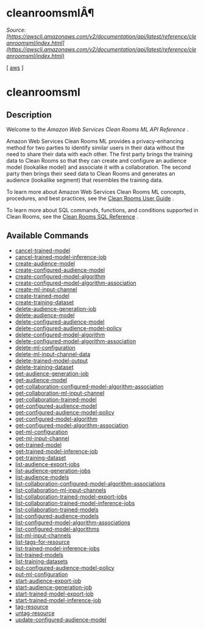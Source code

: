 # cleanroomsmlÂ¶

*Source: [https://awscli.amazonaws.com/v2/documentation/api/latest/reference/cleanroomsml/index.html](https://awscli.amazonaws.com/v2/documentation/api/latest/reference/cleanroomsml/index.html)*

[ [aws](https://awscli.amazonaws.com/v2/documentation/api/latest/reference/index.html#cli-aws) ]

# cleanroomsml

## Description

Welcome to the *Amazon Web Services Clean Rooms ML API Reference* .

Amazon Web Services Clean Rooms ML provides a privacy-enhancing method for two parties to identify similar users in their data without the need to share their data with each other. The first party brings the training data to Clean Rooms so that they can create and configure an audience model (lookalike model) and associate it with a collaboration. The second party then brings their seed data to Clean Rooms and generates an audience (lookalike segment) that resembles the training data.

To learn more about Amazon Web Services Clean Rooms ML concepts, procedures, and best practices, see the [Clean Rooms User Guide](https://docs.aws.amazon.com/clean-rooms/latest/userguide/machine-learning.html) .

To learn more about SQL commands, functions, and conditions supported in Clean Rooms, see the [Clean Rooms SQL Reference](https://docs.aws.amazon.com/clean-rooms/latest/sql-reference/sql-reference.html) .

## Available Commands

- [cancel-trained-model](https://awscli.amazonaws.com/v2/documentation/api/latest/reference/cleanroomsml/cancel-trained-model.html)
- [cancel-trained-model-inference-job](https://awscli.amazonaws.com/v2/documentation/api/latest/reference/cleanroomsml/cancel-trained-model-inference-job.html)
- [create-audience-model](https://awscli.amazonaws.com/v2/documentation/api/latest/reference/cleanroomsml/create-audience-model.html)
- [create-configured-audience-model](https://awscli.amazonaws.com/v2/documentation/api/latest/reference/cleanroomsml/create-configured-audience-model.html)
- [create-configured-model-algorithm](https://awscli.amazonaws.com/v2/documentation/api/latest/reference/cleanroomsml/create-configured-model-algorithm.html)
- [create-configured-model-algorithm-association](https://awscli.amazonaws.com/v2/documentation/api/latest/reference/cleanroomsml/create-configured-model-algorithm-association.html)
- [create-ml-input-channel](https://awscli.amazonaws.com/v2/documentation/api/latest/reference/cleanroomsml/create-ml-input-channel.html)
- [create-trained-model](https://awscli.amazonaws.com/v2/documentation/api/latest/reference/cleanroomsml/create-trained-model.html)
- [create-training-dataset](https://awscli.amazonaws.com/v2/documentation/api/latest/reference/cleanroomsml/create-training-dataset.html)
- [delete-audience-generation-job](https://awscli.amazonaws.com/v2/documentation/api/latest/reference/cleanroomsml/delete-audience-generation-job.html)
- [delete-audience-model](https://awscli.amazonaws.com/v2/documentation/api/latest/reference/cleanroomsml/delete-audience-model.html)
- [delete-configured-audience-model](https://awscli.amazonaws.com/v2/documentation/api/latest/reference/cleanroomsml/delete-configured-audience-model.html)
- [delete-configured-audience-model-policy](https://awscli.amazonaws.com/v2/documentation/api/latest/reference/cleanroomsml/delete-configured-audience-model-policy.html)
- [delete-configured-model-algorithm](https://awscli.amazonaws.com/v2/documentation/api/latest/reference/cleanroomsml/delete-configured-model-algorithm.html)
- [delete-configured-model-algorithm-association](https://awscli.amazonaws.com/v2/documentation/api/latest/reference/cleanroomsml/delete-configured-model-algorithm-association.html)
- [delete-ml-configuration](https://awscli.amazonaws.com/v2/documentation/api/latest/reference/cleanroomsml/delete-ml-configuration.html)
- [delete-ml-input-channel-data](https://awscli.amazonaws.com/v2/documentation/api/latest/reference/cleanroomsml/delete-ml-input-channel-data.html)
- [delete-trained-model-output](https://awscli.amazonaws.com/v2/documentation/api/latest/reference/cleanroomsml/delete-trained-model-output.html)
- [delete-training-dataset](https://awscli.amazonaws.com/v2/documentation/api/latest/reference/cleanroomsml/delete-training-dataset.html)
- [get-audience-generation-job](https://awscli.amazonaws.com/v2/documentation/api/latest/reference/cleanroomsml/get-audience-generation-job.html)
- [get-audience-model](https://awscli.amazonaws.com/v2/documentation/api/latest/reference/cleanroomsml/get-audience-model.html)
- [get-collaboration-configured-model-algorithm-association](https://awscli.amazonaws.com/v2/documentation/api/latest/reference/cleanroomsml/get-collaboration-configured-model-algorithm-association.html)
- [get-collaboration-ml-input-channel](https://awscli.amazonaws.com/v2/documentation/api/latest/reference/cleanroomsml/get-collaboration-ml-input-channel.html)
- [get-collaboration-trained-model](https://awscli.amazonaws.com/v2/documentation/api/latest/reference/cleanroomsml/get-collaboration-trained-model.html)
- [get-configured-audience-model](https://awscli.amazonaws.com/v2/documentation/api/latest/reference/cleanroomsml/get-configured-audience-model.html)
- [get-configured-audience-model-policy](https://awscli.amazonaws.com/v2/documentation/api/latest/reference/cleanroomsml/get-configured-audience-model-policy.html)
- [get-configured-model-algorithm](https://awscli.amazonaws.com/v2/documentation/api/latest/reference/cleanroomsml/get-configured-model-algorithm.html)
- [get-configured-model-algorithm-association](https://awscli.amazonaws.com/v2/documentation/api/latest/reference/cleanroomsml/get-configured-model-algorithm-association.html)
- [get-ml-configuration](https://awscli.amazonaws.com/v2/documentation/api/latest/reference/cleanroomsml/get-ml-configuration.html)
- [get-ml-input-channel](https://awscli.amazonaws.com/v2/documentation/api/latest/reference/cleanroomsml/get-ml-input-channel.html)
- [get-trained-model](https://awscli.amazonaws.com/v2/documentation/api/latest/reference/cleanroomsml/get-trained-model.html)
- [get-trained-model-inference-job](https://awscli.amazonaws.com/v2/documentation/api/latest/reference/cleanroomsml/get-trained-model-inference-job.html)
- [get-training-dataset](https://awscli.amazonaws.com/v2/documentation/api/latest/reference/cleanroomsml/get-training-dataset.html)
- [list-audience-export-jobs](https://awscli.amazonaws.com/v2/documentation/api/latest/reference/cleanroomsml/list-audience-export-jobs.html)
- [list-audience-generation-jobs](https://awscli.amazonaws.com/v2/documentation/api/latest/reference/cleanroomsml/list-audience-generation-jobs.html)
- [list-audience-models](https://awscli.amazonaws.com/v2/documentation/api/latest/reference/cleanroomsml/list-audience-models.html)
- [list-collaboration-configured-model-algorithm-associations](https://awscli.amazonaws.com/v2/documentation/api/latest/reference/cleanroomsml/list-collaboration-configured-model-algorithm-associations.html)
- [list-collaboration-ml-input-channels](https://awscli.amazonaws.com/v2/documentation/api/latest/reference/cleanroomsml/list-collaboration-ml-input-channels.html)
- [list-collaboration-trained-model-export-jobs](https://awscli.amazonaws.com/v2/documentation/api/latest/reference/cleanroomsml/list-collaboration-trained-model-export-jobs.html)
- [list-collaboration-trained-model-inference-jobs](https://awscli.amazonaws.com/v2/documentation/api/latest/reference/cleanroomsml/list-collaboration-trained-model-inference-jobs.html)
- [list-collaboration-trained-models](https://awscli.amazonaws.com/v2/documentation/api/latest/reference/cleanroomsml/list-collaboration-trained-models.html)
- [list-configured-audience-models](https://awscli.amazonaws.com/v2/documentation/api/latest/reference/cleanroomsml/list-configured-audience-models.html)
- [list-configured-model-algorithm-associations](https://awscli.amazonaws.com/v2/documentation/api/latest/reference/cleanroomsml/list-configured-model-algorithm-associations.html)
- [list-configured-model-algorithms](https://awscli.amazonaws.com/v2/documentation/api/latest/reference/cleanroomsml/list-configured-model-algorithms.html)
- [list-ml-input-channels](https://awscli.amazonaws.com/v2/documentation/api/latest/reference/cleanroomsml/list-ml-input-channels.html)
- [list-tags-for-resource](https://awscli.amazonaws.com/v2/documentation/api/latest/reference/cleanroomsml/list-tags-for-resource.html)
- [list-trained-model-inference-jobs](https://awscli.amazonaws.com/v2/documentation/api/latest/reference/cleanroomsml/list-trained-model-inference-jobs.html)
- [list-trained-models](https://awscli.amazonaws.com/v2/documentation/api/latest/reference/cleanroomsml/list-trained-models.html)
- [list-training-datasets](https://awscli.amazonaws.com/v2/documentation/api/latest/reference/cleanroomsml/list-training-datasets.html)
- [put-configured-audience-model-policy](https://awscli.amazonaws.com/v2/documentation/api/latest/reference/cleanroomsml/put-configured-audience-model-policy.html)
- [put-ml-configuration](https://awscli.amazonaws.com/v2/documentation/api/latest/reference/cleanroomsml/put-ml-configuration.html)
- [start-audience-export-job](https://awscli.amazonaws.com/v2/documentation/api/latest/reference/cleanroomsml/start-audience-export-job.html)
- [start-audience-generation-job](https://awscli.amazonaws.com/v2/documentation/api/latest/reference/cleanroomsml/start-audience-generation-job.html)
- [start-trained-model-export-job](https://awscli.amazonaws.com/v2/documentation/api/latest/reference/cleanroomsml/start-trained-model-export-job.html)
- [start-trained-model-inference-job](https://awscli.amazonaws.com/v2/documentation/api/latest/reference/cleanroomsml/start-trained-model-inference-job.html)
- [tag-resource](https://awscli.amazonaws.com/v2/documentation/api/latest/reference/cleanroomsml/tag-resource.html)
- [untag-resource](https://awscli.amazonaws.com/v2/documentation/api/latest/reference/cleanroomsml/untag-resource.html)
- [update-configured-audience-model](https://awscli.amazonaws.com/v2/documentation/api/latest/reference/cleanroomsml/update-configured-audience-model.html)